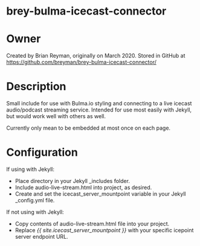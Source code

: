 # brey-bulma-icecast-connector
# Owner
Created by Brian Reyman, originally on March 2020. Stored in GitHub at https://github.com/breyman/brey-bulma-icecast-connector/

# Description
Small include for use with Bulma.io styling and connecting to a live icecast audio/podcast streaming service. Intended for use most easily with Jekyll, but would work well with others as well.

Currently only mean to be embedded at most once on each page.

# Configuration
If using with Jekyll:
* Place directory in your Jekyll \_includes folder.
* Include audio-live-stream.html into project, as desired.
* Create and set the icecast_server_mountpoint variable in your Jekyll \_config.yml file.

If not using with Jekyll:
* Copy contents of audio-live-stream.html file into your project.
* Replace *{{ site.icecast_server_mountpoint }}* with your specific icepoint server endpoint URL.
